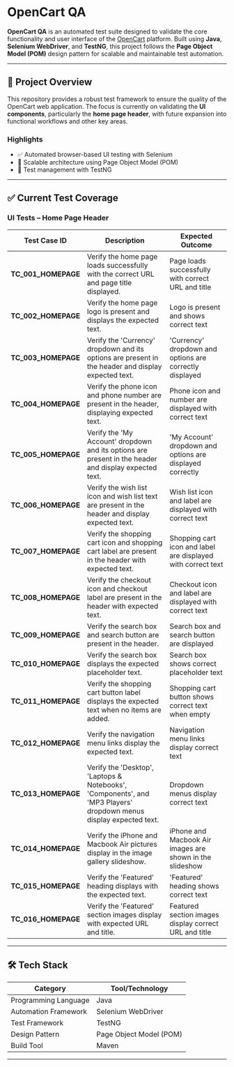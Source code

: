 # OpenCart QA

**OpenCart QA** is an automated test suite designed to validate the core functionality and user interface of the [OpenCart](https://www.opencart.com) platform. Built using **Java**, **Selenium WebDriver**, and **TestNG**, this project follows the **Page Object Model (POM)** design pattern for scalable and maintainable test automation.

---

## 🧩 Project Overview

This repository provides a robust test framework to ensure the quality of the OpenCart web application. The focus is currently on validating the **UI components**, particularly the **home page header**, with future expansion into functional workflows and other key areas.

### Highlights

- ✅ Automated browser-based UI testing with Selenium  
- 📘 Scalable architecture using Page Object Model (POM)  
- 🧪 Test management with TestNG

---

## ✅ Current Test Coverage

### UI Tests – Home Page Header

| Test Case ID      | Description                                                                                          | Expected Outcome                                                      |
|-------------------|----------------------------------------------------------------------------------------------------|----------------------------------------------------------------------|
| **TC_001_HOMEPAGE** | Verify the home page loads successfully with the correct URL and page title displayed.              | Page loads successfully with correct URL and title                   |
| **TC_002_HOMEPAGE** | Verify the home page logo is present and displays the expected text.                                | Logo is present and shows correct text                               |
| **TC_003_HOMEPAGE** | Verify the 'Currency' dropdown and its options are present in the header and display expected text. | 'Currency' dropdown and options are correctly displayed              |
| **TC_004_HOMEPAGE** | Verify the phone icon and phone number are present in the header, displaying expected text.          | Phone icon and number are displayed with correct text                |
| **TC_005_HOMEPAGE** | Verify the 'My Account' dropdown and its options are present in the header and display expected text.| 'My Account' dropdown and options are displayed correctly            |
| **TC_006_HOMEPAGE** | Verify the wish list icon and wish list text are present in the header and display expected text.    | Wish list icon and label are displayed with correct text             |
| **TC_007_HOMEPAGE** | Verify the shopping cart icon and shopping cart label are present in the header with expected text. | Shopping cart icon and label are displayed with correct text         |
| **TC_008_HOMEPAGE** | Verify the checkout icon and checkout label are present in the header with expected text.            | Checkout icon and label are displayed with correct text              |
| **TC_009_HOMEPAGE** | Verify the search box and search button are present in the header.                                   | Search box and search button are displayed                           |
| **TC_010_HOMEPAGE** | Verify the search box displays the expected placeholder text.                                        | Search box shows correct placeholder text                            |
| **TC_011_HOMEPAGE** | Verify the shopping cart button label displays the expected text when no items are added.            | Shopping cart button shows correct text when empty                   |
| **TC_012_HOMEPAGE** | Verify the navigation menu links display the expected text.                                         | Navigation menu links display correct text                           |
| **TC_013_HOMEPAGE** | Verify the 'Desktop', 'Laptops & Notebooks', 'Components', and 'MP3 Players' dropdown menus display expected text.| Dropdown menus display correct text                                  |
| **TC_014_HOMEPAGE** | Verify the iPhone and Macbook Air pictures display in the image gallery slideshow.                   | iPhone and Macbook Air images are shown in the slideshow             |
| **TC_015_HOMEPAGE** | Verify the 'Featured' heading displays with the expected text.                                      | 'Featured' heading shows correct text                                |
| **TC_016_HOMEPAGE** | Verify the 'Featured' section images display with expected URL and title.                           | Featured section images display correct URL and title                |

---

## 🛠️ Tech Stack

| Category        | Tool/Technology             |
|----------------|-----------------------------|
| Programming Language | Java                     |
| Automation Framework | Selenium WebDriver        |
| Test Framework | TestNG                   |
| Design Pattern | Page Object Model (POM)     |
| Build Tool     | Maven    |

---
